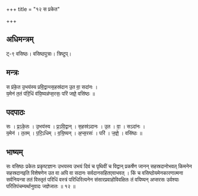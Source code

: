 +++
title = "१२ स प्रकेत"

+++
## अधिमन्त्रम्
ट्-९ वसिष्ठः। वसिष्ठपुत्राः। त्रिष्टुप्।

## मन्त्रः
स प्र॑के॒त उ॒भय॑स्य प्रवि॒द्वान्त्स॒हस्र॑दान उ॒त वा॒ सदा॑नः ।  
य॒मेन॑ त॒तं प॑रि॒धिं व॑यि॒ष्यन्न॑प्स॒रसः॒ परि॑ जज्ञे॒ वसि॑ष्ठः ॥

## पदपाठः
सः । प्र॒ऽके॒तः । उ॒भय॑स्य । प्र॒ऽवि॒द्वान् । स॒हस्र॑ऽदानः । उ॒त । वा॒ । सऽदा॑नः ।  
य॒मेन॑ । त॒तम् । प॒रि॒ऽधिम् । व॒यि॒ष्यन् । अ॒प्स॒रसः॑ । परि॑ । ज॒ज्ञे॒ । वसि॑ष्ठः ॥

## भाष्यम्
सः वसिष्ठः प्रकेतः प्रकृष्टज्ञानः उभयस्य उभयं दिवं च पृथिवीं च विद्वान् प्रकर्षेण जानन् सहस्रदानोभवत् किमनेन सहस्रदानइति विशेषणेन उत वा अपि वा सदानः सर्वदानसहितएवाभवत् । किं च वसिष्ठोयमेनकारणात्मना सर्वनियन्त्रा ततं विस्तृतं परिधिं वस्त्रं परिधिरित्यनेन संसारप्रवाहोविवक्षितः तं वयिष्यन् अप्सरसः उर्वश्याः परितिपंचम्यर्थानुवादः जज्ञेजातः ॥ १२ ॥